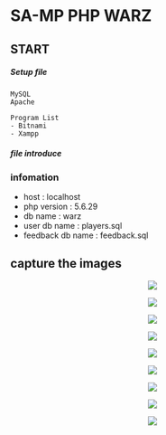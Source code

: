 # SA-MP PHP WARZ

## START

##### Setup file
    MySQL
    Apache
    
    Program List
    - Bitnami
    - Xampp
    
##### file introduce    
    
    
 ### infomation
 - host : localhost
 - php version : 5.6.29
 - db name : warz
 - user db name : players.sql
 - feedback db name : feedback.sql
   
    
## capture the images
<p align="center"><img src="https://github.com/getsolaris/SA-MP-PHP-WarZ/blob/master/1.jpg?raw=true"></p>
<p align="center"><img src="https://github.com/getsolaris/SA-MP-PHP-WarZ/blob/master/2.jpg?raw=true"></p>
<p align="center"><img src="https://github.com/getsolaris/SA-MP-PHP-WarZ/blob/master/3.jpg?raw=true"></p>
<p align="center"><img src="https://github.com/getsolaris/SA-MP-PHP-WarZ/blob/master/4.jpg?raw=true"></p>
<p align="center"><img src="https://github.com/getsolaris/SA-MP-PHP-WarZ/blob/master/5.jpg?raw=true"></p>
<p align="center"><img src="https://github.com/getsolaris/SA-MP-PHP-WarZ/blob/master/6.jpg?raw=true"></p>
<p align="center"><img src="https://github.com/getsolaris/SA-MP-PHP-WarZ/blob/master/7.jpg?raw=true"></p>
<p align="center"><img src="https://github.com/getsolaris/SA-MP-PHP-WarZ/blob/master/8.jpg?raw=true"></p>
<p align="center"><img src="https://github.com/getsolaris/SA-MP-PHP-WarZ/blob/master/9.jpg?raw=true"></p>



